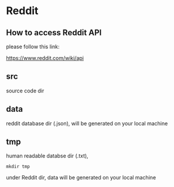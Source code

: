 # Reddit

## How to access Reddit API

please follow this link:

https://www.reddit.com/wiki/api

## src

source code dir

## data

reddit database dir (.json), will be generated on your local machine 

## tmp

human readable databse dir (.txt), 

    mkdir tmp 

under Reddit dir, data will be generated on your local machine





